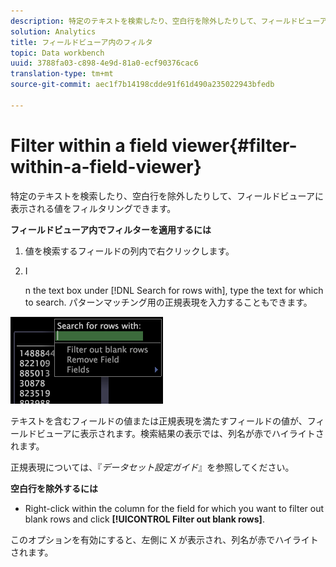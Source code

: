 ```yaml
---
description: 特定のテキストを検索したり、空白行を除外したりして、フィールドビューアに表示される値をフィルタリングできます。
solution: Analytics
title: フィールドビューア内のフィルタ
topic: Data workbench
uuid: 3788fa03-c898-4e9d-81a0-ecf90376cac6
translation-type: tm+mt
source-git-commit: aec1f7b14198cdde91f61d490a235022943bfedb

---
```



# Filter within a field viewer{#filter-within-a-field-viewer}

特定のテキストを検索したり、空白行を除外したりして、フィールドビューアに表示される値をフィルタリングできます。

**フィールドビューア内でフィルターを適用するには**

1. 値を検索するフィールドの列内で右クリックします。
1. I

   n the text box under [!DNL Search for rows with], type the text for which to search. パターンマッチング用の正規表現を入力することもできます。

![](assets/vis_FieldViewer_Search.png)

テキストを含むフィールドの値または正規表現を満たすフィールドの値が、フィールドビューアに表示されます。検索結果の表示では、列名が赤でハイライトされます。

正規表現については、『*データセット設定ガイド*』を参照してください。

**空白行を除外するには**

* Right-click within the column for the field for which you want to filter out blank rows and click **[!UICONTROL Filter out blank rows]**.

このオプションを有効にすると、左側に X が表示され、列名が赤でハイライトされます。

